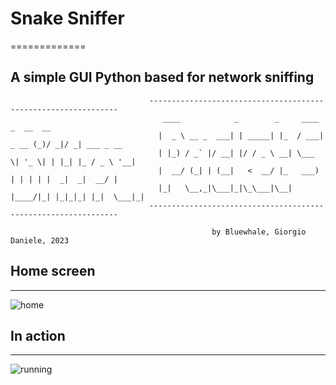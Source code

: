 # Snake Sniffer
=============
## A simple GUI Python based for network sniffing 

 
                                   ---------------------------------------------------------------
                                      ____            _        _     ____        _  __  __           
                                     |  _ \ __ _  ___| | _____| |_  / ___| _ __ (_)/ _|/ _| ___ _ __ 
                                     | |_) / _` |/ __| |/ / _ \ __| \___ \| '_ \| | |_| |_ / _ \ '__|
                                     |  __/ (_| | (__|   <  __/ |_   ___) | | | | |  _|  _|  __/ |   
                                     |_|   \__,_|\___|_|\_\___|\__| |____/|_| |_|_|_| |_|  \___|_|   
                                   ---------------------------------------------------------------

                                                 by Bluewhale, Giorgio Daniele, 2023    

## Home screen
-------------
![home](https://user-images.githubusercontent.com/103143708/226161868-ec7ad18a-869f-425d-a5ce-08240fd8bde0.png)

## In action
-------------
![running](https://user-images.githubusercontent.com/103143708/226161870-7977c659-d151-4682-8c5b-6d02c3081a09.png)


